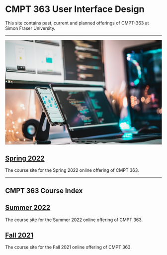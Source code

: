 <h1> CMPT 363 User Interface Design </h1>

This site contains past, current and planned offerings of CMPT-363 at Simon Fraser University.

---

![CMPT-363 Hub](assets/images/firos-nv-Z2c6ounF-iE-unsplash.jpg ':class=banner-tall-image')

## [Spring 2022](221/home.md)
The course site for the Spring 2022 online offering of CMPT 363.

---

<h2> CMPT 363 Course Index </h2>

## [Summer 2022](222/home.md)
The course site for the Summer 2022 online offering of CMPT 363.

## [Fall 2021](213/home.md)
The course site for the Fall 2021 online offering of CMPT 363.
